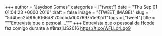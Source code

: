 
+++
author = "Jaydson Gomes"
categories = ["tweet"]
date = "Thu Sep 01 01:04:23 +0000 2016"
draft = false
image = "{TWEET_IMAGE}"
slug = "5d4bec2b9f6c6166d8170ccbda1b0769751e92d1"
tags = ["tweet"]
title = """Entrevista que o pessoal ..."""
+++
Entrevista que o pessoal da Hcode fez comigo durante a #BrazilJS2016 https://t.co/WFLLdrLqo9
